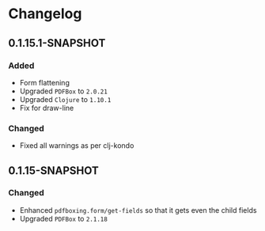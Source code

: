 # Changelog

## 0.1.15.1-SNAPSHOT

### Added
- Form flattening
- Upgraded `PDFBox` to `2.0.21`
- Upgraded `Clojure` to `1.10.1`
- Fix for draw-line

### Changed
- Fixed all warnings as per clj-kondo

## 0.1.15-SNAPSHOT

### Changed

- Enhanced `pdfboxing.form/get-fields` so that it gets even the child fields
- Upgraded `PDFBox` to `2.1.18`
